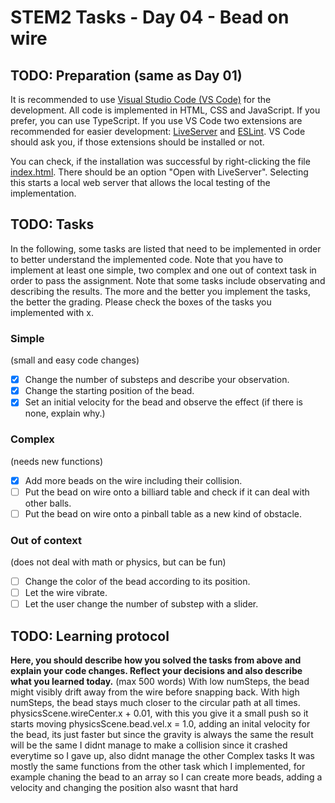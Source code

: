 # STEM2 Tasks - Day 04 - Bead on wire

## TODO: Preparation (same as Day 01)

It is recommended to use [Visual Studio Code (VS Code)](https://code.visualstudio.com/) for the development. All code is implemented in HTML, CSS and JavaScript. If you prefer, you can use TypeScript. If you use VS Code two extensions are recommended for easier development: [LiveServer](https://marketplace.visualstudio.com/items/?itemName=ritwickdey.LiveServer) and [ESLint](https://marketplace.visualstudio.com/items/?itemName=dbaeumer.vscode-eslint). VS Code should ask you, if those extensions should be installed or not.

You can check, if the installation was successful by right-clicking the file [index.html](index.html). There should be an option "Open with LiveServer". Selecting this starts a local web server that allows the local testing of the implementation.

## TODO: Tasks

In the following, some tasks are listed that need to be implemented in order to better understand the implemented code. Note that you have to implement at least one simple, two complex and one out of context task in order to pass the assignment. Note that some tasks include observating and describing the results. The more and the better you implement the tasks, the better the grading. Please check the boxes of the tasks you implemented with x.

### Simple

(small and easy code changes)

- [x] Change the number of substeps and describe your observation.
- [x] Change the starting position of the bead.
- [x] Set an initial velocity for the bead and observe the effect (if there is none, explain why.)

### Complex 

(needs new functions)

- [x] Add more beads on the wire including their collision.
- [ ] Put the bead on wire onto a billiard table and check if it can deal with other balls.
- [ ] Put the bead on wire onto a pinball table as a new kind of obstacle.

### Out of context

(does not deal with math or physics, but can be fun)

- [ ] Change the color of the bead according to its position.
- [ ] Let the wire vibrate.
- [ ] Let the user change the number of substep with a slider.

## TODO: Learning protocol

**Here, you should describe how you solved the tasks from above and explain your code changes. Reflect your decisions and also describe what you learned today.** (max 500 words)
With low numSteps, the bead might visibly drift away from the wire before snapping back.
With high numSteps, the bead stays much closer to the circular path at all times.
physicsScene.wireCenter.x + 0.01, with this you give it a small push so it starts moving 
physicsScene.bead.vel.x = 1.0, adding an inital velocity for the bead, its just faster but since the gravity is always the same the result will  be the same
I didnt manage to make a collision since it crashed everytime so I gave up, also didnt manage the other Complex tasks
It was mostly the same functions from the other task which I implemented, for example chaning the bead to an array so I can create more beads, adding a velocity and changing the position also wasnt that hard
